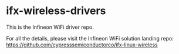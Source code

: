 # ifx-wireless-drivers
This is the Infineon WiFi driver repo.

For all the details, please visit the Infineon WiFi solution landing repo:
https://github.com/cypresssemiconductorco/ifx-linux-wireless
